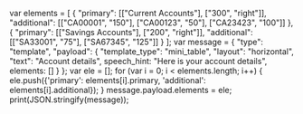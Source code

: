 var elements = [
    {
        "primary": [["Current Accounts"], ["300", "right"]],
        "additional": [["CA00001", "150"], ["CA00123", "50"], ["CA23423", "100"]]
    },
    {
        "primary": [["Savings Accounts"], ["200", "right"]],
        "additional": [["SA33001", "75"], ["SA67345", "125"]]
    }
];
var message = {
    "type": "template",
    "payload": {
        "template_type": "mini_table",
        "layout": "horizontal",
        "text": "Account details",
        speech_hint: "Here is your account details",
        elements: []
    }
};
var ele = [];
for (var i = 0; i < elements.length; i++) {
    ele.push({'primary': elements[i].primary, 'additional': elements[i].additional});
}
message.payload.elements = ele;
print(JSON.stringify(message));
